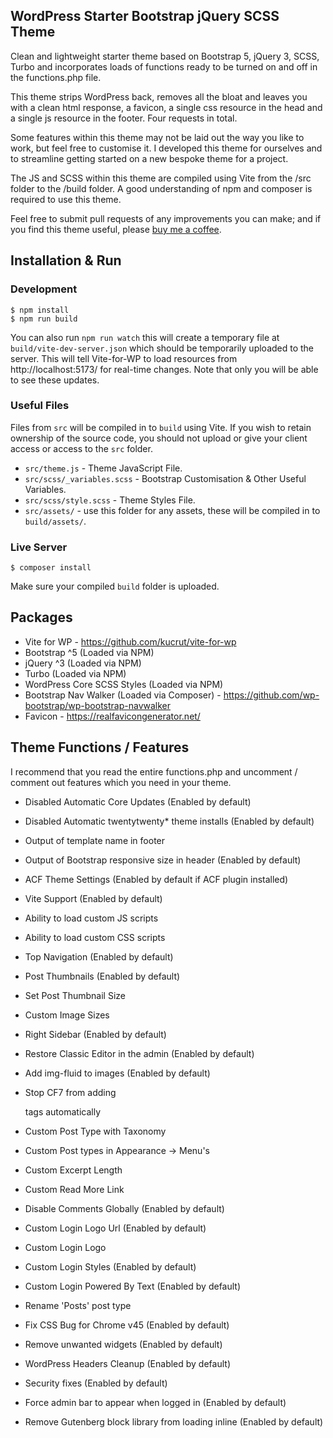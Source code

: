 WordPress Starter Bootstrap jQuery SCSS Theme
---------------------------------------------

Clean and lightweight starter theme based on Bootstrap 5, jQuery 3, SCSS, Turbo and incorporates loads of functions 
ready to be turned on and off in the functions.php file.

This theme strips WordPress back, removes all the bloat and leaves you with a clean html response, a favicon, a single 
css resource in the head and a single js resource in the footer. Four requests in total.

Some features within this theme may not be laid out the way you like to work, but feel free to customise it. I developed 
this theme for ourselves and to streamline getting started on a new bespoke theme for a project.

The JS and SCSS within this theme are compiled using Vite from the /src folder to the /build folder. A good 
understanding of npm and composer is required to use this theme.

Feel free to submit pull requests of any improvements you can make; and if you find this theme useful, please 
[buy me a coffee](https://www.buymeacoffee.com/mrl22).

Installation & Run
------------------

### Development
```
$ npm install
$ npm run build
```
You can also run `npm run watch` this will create a temporary file at `build/vite-dev-server.json` which should be 
temporarily uploaded to the server. This will tell Vite-for-WP to load resources from http://localhost:5173/ for 
real-time changes. Note that only you will be able to see these updates.

### Useful Files

Files from `src` will be compiled in to `build` using Vite. If you wish to retain ownership of the source code, you 
should not upload or give your client access or access to the `src` folder. 

* `src/theme.js` - Theme JavaScript File.
* `src/scss/_variables.scss` - Bootstrap Customisation & Other Useful Variables.
* `src/scss/style.scss` - Theme Styles File.
* `src/assets/` - use this folder for any assets, these will be compiled in to `build/assets/`.

### Live Server
```
$ composer install
```
Make sure your compiled `build` folder is uploaded.

Packages
--------
- Vite for WP - https://github.com/kucrut/vite-for-wp
- Bootstrap ^5 (Loaded via NPM)
- jQuery ^3 (Loaded via NPM)
- Turbo (Loaded via NPM)
- WordPress Core SCSS Styles (Loaded via NPM)
- Bootstrap Nav Walker (Loaded via Composer) - https://github.com/wp-bootstrap/wp-bootstrap-navwalker
- Favicon - https://realfavicongenerator.net/

Theme Functions / Features
--------------------------

I recommend that you read the entire functions.php and uncomment / comment out features which you need in your theme.

- Disabled Automatic Core Updates (Enabled by default)
- Disabled Automatic twentytwenty* theme installs (Enabled by default)
- Output of template name in footer
- Output of Bootstrap responsive size in header (Enabled by default)
- ACF Theme Settings (Enabled by default if ACF plugin installed)
- Vite Support (Enabled by default)

- Ability to load custom JS scripts
- Ability to load custom CSS scripts
- Top Navigation (Enabled by default)
- Post Thumbnails (Enabled by default)
- Set Post Thumbnail Size
- Custom Image Sizes
- Right Sidebar (Enabled by default)
- Restore Classic Editor in the admin (Enabled by default)
- Add img-fluid to images (Enabled by default)
- Stop CF7 from adding <p> tags automatically
- Custom Post Type with Taxonomy
- Custom Post types in Appearance -> Menu's
- Custom Excerpt Length
- Custom Read More Link
- Disable Comments Globally (Enabled by default)
- Custom Login Logo Url (Enabled by default)
- Custom Login Logo
- Custom Login Styles (Enabled by default)
- Custom Login Powered By Text (Enabled by default)
- Rename 'Posts' post type
- Fix CSS Bug for Chrome v45 (Enabled by default)
- Remove unwanted widgets (Enabled by default)
- WordPress Headers Cleanup (Enabled by default)
- Security fixes (Enabled by default)
- Force admin bar to appear when logged in (Enabled by default)
- Remove Gutenberg block library from loading inline (Enabled by default)